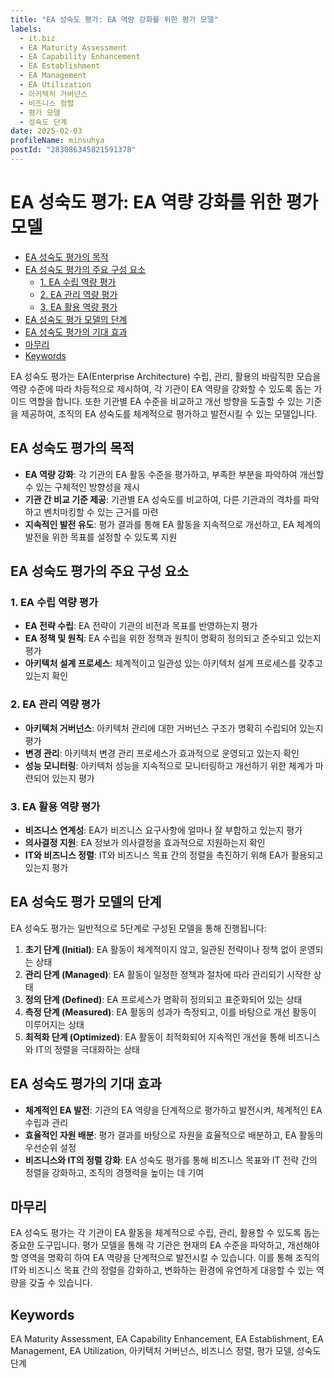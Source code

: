 ```yaml
---
title: "EA 성숙도 평가: EA 역량 강화를 위한 평가 모델"
labels:
  - it.biz
  - EA Maturity Assessment
  - EA Capability Enhancement
  - EA Establishment
  - EA Management
  - EA Utilization
  - 아키텍처 거버넌스
  - 비즈니스 정렬
  - 평가 모델
  - 성숙도 단계
date: 2025-02-03
profileName: minsuhya
postId: "283086345821591378"
---
```


# EA 성숙도 평가: EA 역량 강화를 위한 평가 모델

<!-- mtoc-start -->

- [EA 성숙도 평가의 목적](#ea-성숙도-평가의-목적)
- [EA 성숙도 평가의 주요 구성 요소](#ea-성숙도-평가의-주요-구성-요소)
  - [1. EA 수립 역량 평가](#1-ea-수립-역량-평가)
  - [2. EA 관리 역량 평가](#2-ea-관리-역량-평가)
  - [3. EA 활용 역량 평가](#3-ea-활용-역량-평가)
- [EA 성숙도 평가 모델의 단계](#ea-성숙도-평가-모델의-단계)
- [EA 성숙도 평가의 기대 효과](#ea-성숙도-평가의-기대-효과)
- [마무리](#마무리)
- [Keywords](#keywords)

<!-- mtoc-end -->

EA 성숙도 평가는 EA(Enterprise Architecture) 수립, 관리, 활용의 바람직한 모습을 역량 수준에 따라 차등적으로 제시하여, 각 기관이 EA 역량을 강화할 수 있도록 돕는 가이드 역할을 합니다. 또한 기관별 EA 수준을 비교하고 개선 방향을 도출할 수 있는 기준을 제공하여, 조직의 EA 성숙도를 체계적으로 평가하고 발전시킬 수 있는 모델입니다.

## EA 성숙도 평가의 목적

- **EA 역량 강화**: 각 기관의 EA 활동 수준을 평가하고, 부족한 부분을 파악하여 개선할 수 있는 구체적인 방향성을 제시
- **기관 간 비교 기준 제공**: 기관별 EA 성숙도를 비교하여, 다른 기관과의 격차를 파악하고 벤치마킹할 수 있는 근거를 마련
- **지속적인 발전 유도**: 평가 결과를 통해 EA 활동을 지속적으로 개선하고, EA 체계의 발전을 위한 목표를 설정할 수 있도록 지원

## EA 성숙도 평가의 주요 구성 요소

### 1. EA 수립 역량 평가

- **EA 전략 수립**: EA 전략이 기관의 비전과 목표를 반영하는지 평가
- **EA 정책 및 원칙**: EA 수립을 위한 정책과 원칙이 명확히 정의되고 준수되고 있는지 평가
- **아키텍처 설계 프로세스**: 체계적이고 일관성 있는 아키텍처 설계 프로세스를 갖추고 있는지 확인

### 2. EA 관리 역량 평가

- **아키텍처 거버넌스**: 아키텍처 관리에 대한 거버넌스 구조가 명확히 수립되어 있는지 평가
- **변경 관리**: 아키텍처 변경 관리 프로세스가 효과적으로 운영되고 있는지 확인
- **성능 모니터링**: 아키텍처 성능을 지속적으로 모니터링하고 개선하기 위한 체계가 마련되어 있는지 평가

### 3. EA 활용 역량 평가

- **비즈니스 연계성**: EA가 비즈니스 요구사항에 얼마나 잘 부합하고 있는지 평가
- **의사결정 지원**: EA 정보가 의사결정을 효과적으로 지원하는지 확인
- **IT와 비즈니스 정렬**: IT와 비즈니스 목표 간의 정렬을 촉진하기 위해 EA가 활용되고 있는지 평가

## EA 성숙도 평가 모델의 단계

EA 성숙도 평가는 일반적으로 5단계로 구성된 모델을 통해 진행됩니다:

1. **초기 단계 (Initial)**: EA 활동이 체계적이지 않고, 일관된 전략이나 정책 없이 운영되는 상태
2. **관리 단계 (Managed)**: EA 활동이 일정한 정책과 절차에 따라 관리되기 시작한 상태
3. **정의 단계 (Defined)**: EA 프로세스가 명확히 정의되고 표준화되어 있는 상태
4. **측정 단계 (Measured)**: EA 활동의 성과가 측정되고, 이를 바탕으로 개선 활동이 이루어지는 상태
5. **최적화 단계 (Optimized)**: EA 활동이 최적화되어 지속적인 개선을 통해 비즈니스와 IT의 정렬을 극대화하는 상태

## EA 성숙도 평가의 기대 효과

- **체계적인 EA 발전**: 기관의 EA 역량을 단계적으로 평가하고 발전시켜, 체계적인 EA 수립과 관리
- **효율적인 자원 배분**: 평가 결과를 바탕으로 자원을 효율적으로 배분하고, EA 활동의 우선순위 설정
- **비즈니스와 IT의 정렬 강화**: EA 성숙도 평가를 통해 비즈니스 목표와 IT 전략 간의 정렬을 강화하고, 조직의 경쟁력을 높이는 데 기여

## 마무리

EA 성숙도 평가는 각 기관이 EA 활동을 체계적으로 수립, 관리, 활용할 수 있도록 돕는 중요한 도구입니다. 평가 모델을 통해 각 기관은 현재의 EA 수준을 파악하고, 개선해야 할 영역을 명확히 하여 EA 역량을 단계적으로 발전시킬 수 있습니다. 이를 통해 조직의 IT와 비즈니스 목표 간의 정렬을 강화하고, 변화하는 환경에 유연하게 대응할 수 있는 역량을 갖출 수 있습니다.

## Keywords

EA Maturity Assessment, EA Capability Enhancement, EA Establishment, EA Management, EA Utilization, 아키텍처 거버넌스, 비즈니스 정렬, 평가 모델, 성숙도 단계